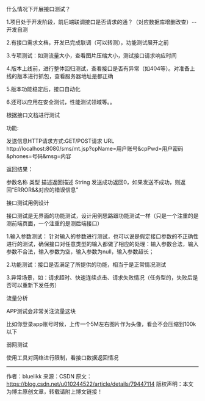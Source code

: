 什么情况下开展接口测试？

1.项目处于开发阶段，前后端联调接口是否请求的通？（对应数据库增删改查）--开发自测

2.有接口需求文档，开发已完成联调（可以转测），功能测试展开之前

3.专项测试：如测流量大小，查看图片压缩大小，测试接口请求响应时间

4.版本上线前，进行整体回归测试，查看接口是否有异常（如404等）。对准备上线的版本进行抓包，查看服务器地址是都正确

5.版本功能稳定后，接口自动化

6.还可以应用在安全测试，性能测试领域等。。

根据接口文档进行测试

功能:

发送信息HTTP请求方式:GET/POST请求 URL  http://localhost:8080/sms/mt.jsp?cpName=用户账号&cpPwd=用户密码&phones=号码&msg=内容



返回结果：

参数名称    类型      描述返回描述    String    发送成功返回0，如果发送不成功，则返回“ERROR&&对应的错误信息”

接口测试用例设计

接口测试是无界面的功能测试，设计用例思路跟功能测试一样（只是一个注重的是测前端页面，一个注重的是测后端接口）

1.输入参数测试： 针对输入的参数进行测试，也可以说是假定接口参数的不正确性进行的测试，确保接口对任意类型的输入都做了相应的处理：输入参数合法，输入参数不合法，输入参数为空，输入参数为null，输入参数超长；

2.功能测试：接口是否满足了所提供的功能，相当于是正常情况测试

3.异常场景，如：请求超时、快速连续点击、请求失败情况（任务型的，失败后是否可以重新下发任务）

流量分析

APP测试会非常关注流量这块

比如你登录app账号时候，上传一个5M左右图片作为头像，看会不会压缩到100k以下



弱网测试

使用工具对网络进行限制，看接口数据返回情况

---------------------
作者：bluelikk 
来源：CSDN 
原文：https://blog.csdn.net/u010244522/article/details/79447114 
版权声明：本文为博主原创文章，转载请附上博文链接！